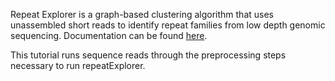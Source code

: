 Repeat Explorer is a graph-based clustering algorithm that uses unassembled short reads to identify repeat families from low depth genomic sequencing.  Documentation can be found [here](http://repeatexplorer.org/?page_id=818).

This tutorial runs sequence reads through the preprocessing steps necessary to run repeatExplorer.

```

```
